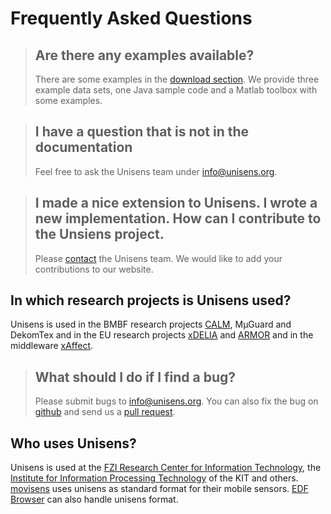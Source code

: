 # Frequently Asked Questions

> ## Are there any examples available?
>
>There are some examples in the [download section](http://www.unisens.org/downloads.php). We provide three example data sets, one Java sample code and a Matlab toolbox with some examples.

>## I have a question that is not in the documentation
>
>Feel free to ask the Unisens team under [info@unisens.org](mailto:info@unisens.org).

>## I made a nice extension to Unisens. I wrote a new implementation. How can I contribute to the Unsiens project.
>
>Please [contact](http://www.unisens.org/contact.php) the Unisens team. We would like to add your contributions to our website.

## In which research projects is Unisens used?

Unisens is used in the BMBF research projects [CALM](http://www.itiv.kit.edu/595_314.php), MμGuard and DekomTex and in the EU research projects [xDELIA](http://www.xdelia.org) and [ARMOR](http://armor.tesyd.teimes.gr/) and in the middleware [xAffect](http://xaffect.org).

>## What should I do if I find a bug?
>
>Please submit bugs to [info@unisens.org](mailto:info@unisens.org). You can also fix the bug on [github](https://github.com/Unisens) and send us a [pull request](https://help.github.com/articles/using-pull-requests/).

## Who uses Unisens?

Unisens is used at the [FZI Research Center for Information Technology](http://www.fzi.de/index.php/en), the [Institute for Information Processing Technology](http://www.itiv.kit.edu) of the KIT and others. [movisens](http://www.movisens.com) uses unisens as standard format for their mobile sensors. [EDF Browser](http://www.teuniz.net/edfbrowser/) can also handle unisens format.
